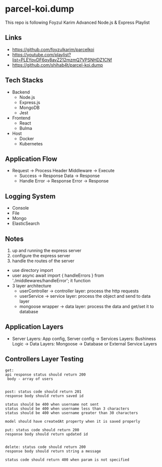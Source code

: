 # parcel-koi.dump

This repo is following Foyzul Karim Advanced Node.js & Express Playlist

## Links

- https://github.com/foyzulkarim/parcelkoi
- https://youtube.com/playlist?list=PLEYpvDF6qy8avZ212mzmQ7VPSNHDZ1CNf
- https://github.com/shihab4t/parcel-koi.dump

## Tech Stacks

- Backend
  - Node.js
  - Express.js
  - MongoDB
  - Jest
- Frontend
  - React
  - Bulma
- Host
  - Docker
  - Kubernetes

## Application Flow

- Request -> Process Header Middleware -> Execute
  - Success -> Response Data -> Response
  - Handle Error -> Response Error -> Response

## Logging System

- Console
- File
- Mongo
- ElasticSearch

## Notes

1. up and running the express server
2. configure the express server
3. handle the routes of the server
- use directory import
- user async await import { handleErrors } from './middlewares/handleError'; it function
- 3 layer architecture
    - userController -> controller layer: process the http requests
    - userService -> service layer: process the object and send to data layer
    - mongoose wrapper -> data layer: process the data and get/set it to database

## Application Layers

- Server Layers: App config, Server config
  -> Services Layers: Bushiness Logic
    -> Data Layers: Mongoose
      -> Database or External Service Layers

## Controllers Layer Testing

```
get:
api response status should return 200
 body - array of users


post: status code should return 201
response body should return saved id

status should be 400 when username not sent
status should be 400 when username less than 3 characters
status should be 400 when username greater than 30 characters

model should have createdAt property when it is saved properly

put: status code should return 200
response body should return updated id


delete: status code should return 200
response body should return string a message

status code should return 400 when param is not specified 
```
